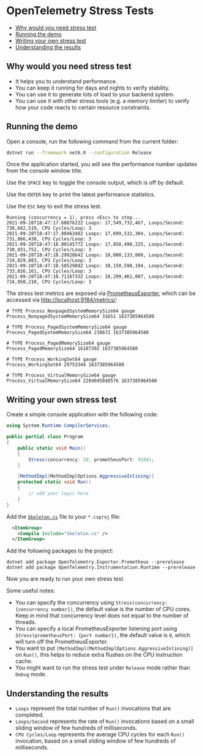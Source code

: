 # OpenTelemetry Stress Tests

* [Why would you need stress test](#why-would-you-need-stress-test)
* [Running the demo](#running-the-demo)
* [Writing your own stress test](#writing-your-own-stress-test)
* [Understanding the results](#understanding-the-results)

## Why would you need stress test

* It helps you to understand performance.
* You can keep it running for days and nights to verify stability.
* You can use it to generate lots of load to your backend system.
* You can use it with other stress tools (e.g. a memory limiter) to verify how
  your code reacts to certain resource constraints.

## Running the demo

Open a console, run the following command from the current folder:

```sh
dotnet run --framework net6.0 --configuration Release
```

Once the application started, you will see the performance number updates from
the console window title.

Use the `SPACE` key to toggle the console output, which is off by default.

Use the `ENTER` key to print the latest performance statistics.

Use the `ESC` key to exit the stress test.

```text
Running (concurrency = 1), press <Esc> to stop...
2021-09-28T18:47:17.6807622Z Loops: 17,549,732,467, Loops/Second: 738,682,519, CPU Cycles/Loop: 3
2021-09-28T18:47:17.8846348Z Loops: 17,699,532,304, Loops/Second: 731,866,438, CPU Cycles/Loop: 3
2021-09-28T18:47:18.0914577Z Loops: 17,850,498,225, Loops/Second: 730,931,752, CPU Cycles/Loop: 3
2021-09-28T18:47:18.2992864Z Loops: 18,000,133,808, Loops/Second: 724,029,883, CPU Cycles/Loop: 3
2021-09-28T18:47:18.5052989Z Loops: 18,150,598,194, Loops/Second: 733,026,161, CPU Cycles/Loop: 3
2021-09-28T18:47:18.7116733Z Loops: 18,299,461,007, Loops/Second: 724,950,210, CPU Cycles/Loop: 3
```

The stress test metrics are exposed via
[PrometheusExporter](../../src/OpenTelemetry.Exporter.Prometheus/README.md),
which can be accessed via
[http://localhost:9184/metrics/](http://localhost:9184/metrics/):

```text
# TYPE Process_NonpagedSystemMemorySize64 gauge
Process_NonpagedSystemMemorySize64 31651 1637385964580

# TYPE Process_PagedSystemMemorySize64 gauge
Process_PagedSystemMemorySize64 238672 1637385964580

# TYPE Process_PagedMemorySize64 gauge
Process_PagedMemorySize64 16187392 1637385964580

# TYPE Process_WorkingSet64 gauge
Process_WorkingSet64 29753344 1637385964580

# TYPE Process_VirtualMemorySize64 gauge
Process_VirtualMemorySize64 2204045848576 1637385964580
```

## Writing your own stress test

Create a simple console application with the following code:

```csharp
using System.Runtime.CompilerServices;

public partial class Program
{
    public static void Main()
    {
        Stress(concurrency: 10, prometheusPort: 9184);
    }

    [MethodImpl(MethodImplOptions.AggressiveInlining)]
    protected static void Run()
    {
        // add your logic here
    }
}
```

Add the [`Skeleton.cs`](./Skeleton.cs) file to your `*.csproj` file:

```xml
  <ItemGroup>
    <Compile Include="Skeleton.cs" />
  </ItemGroup>
```

Add the following packages to the project:

```shell
dotnet add package OpenTelemetry.Exporter.Prometheus --prerelease
dotnet add package OpenTelemetry.Instrumentation.Runtime --prerelease
```

Now you are ready to run your own stress test.

Some useful notes:

* You can specify the concurrency using `Stress(concurrency: {concurrency
  number})`, the default value is the number of CPU cores. Keep in mind that
  concurrency level does not equal to the number of threads.
* You can specify a local PrometheusExporter listening port using
  `Stress(prometheusPort: {port number})`, the default value is `0`, which will
  turn off the PrometheusExporter.
* You want to put `[MethodImpl(MethodImplOptions.AggressiveInlining)]` on
  `Run()`, this helps to reduce extra flushes on the CPU instruction cache.
* You might want to run the stress test under `Release` mode rather than `Debug`
  mode.

## Understanding the results

* `Loops` represent the total number of `Run()` invocations that are completed.
* `Loops/Second` represents the rate of `Run()` invocations based on a small
  sliding window of few hundreds of milliseconds.
* `CPU Cycles/Loop` represents the average CPU cycles for each `Run()`
  invocation, based on a small sliding window of few hundreds of milliseconds.
